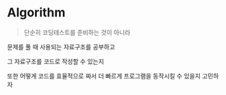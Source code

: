 # Algorithm
> 단순히 코딩테스트를 준비하는 것이 아니라
>

문제를 풀 때 사용되는 자료구조를 공부하고
>

그 자료구조를 코드로 작성할 수 있는지
>

또한 어떻게 코드를 효율적으로 짜서 더 빠르게 프로그램을 동작시킬 수 있을지 고민하자 

